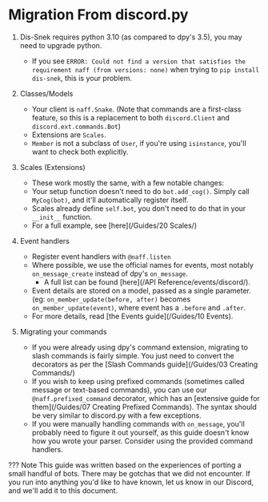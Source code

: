 # Migration From discord.py

1. Dis-Snek requires python 3.10 (as compared to dpy's 3.5), you may need to upgrade python.
     - If you see `ERROR: Could not find a version that satisfies the requirement naff (from versions: none)` when trying to `pip install dis-snek`, this is your problem.

2. Classes/Models
     - Your client is `naff.Snake`.  (Note that commands are a first-class feature, so this is a replacement to both `discord.Client` and `discord.ext.commands.Bot`)
     - Extensions are `Scales`.
     - `Member` is not a subclass of `User`, if you're using `isinstance`, you'll want to check both explicitly.

3. Scales (Extensions)
     - These work mostly the same, with a few notable changes:
     - Your setup function doesn't need to do `bot.add_cog()`.  Simply call `MyCog(bot)`, and it'll automatically register itself.
     - Scales already define `self.bot`, you don't need to do that in your `__init__` function.
     - For a full example, see [here](/Guides/20 Scales/)

4. Event handlers
     - Register event handlers with `@naff.listen`
     - Where possible, we use the official names for events, most notably `on_message_create` instead of dpy's `on_message`.
       - A full list can be found [here](/API Reference/events/discord/).
     - Event details are stored on a model, passed as a single parameter. (eg: `on_member_update(before, after)` becomes `on_member_update(event)`, where event has a `.before` and `.after`.
     - For more details, read [the Events guide](/Guides/10 Events).

5. Migrating your commands
     - If you were already using dpy's command extension, migrating to slash commands is fairly simple.  You just need to convert the decorators as per the [Slash Commands guide](/Guides/03 Creating Commands/)
     - If you wish to keep using prefixed commands (sometimes called message or text-based commands), you can use our `@naff.prefixed_command` decorator, which has an [extensive guide for them](/Guides/07 Creating Prefixed Commands). The syntax should be very similar to discord.py with a few exceptions.
     - If you were manually handling commands with `on_message`, you'll probably need to figure it out yourself, as this guide doesn't know how you wrote your parser.  Consider using the provided command handlers.

??? Note
    This guide was written based on the experiences of porting a small handful of bots.  There may be gotchas that we did not encounter.  If you run into anything you'd like to have known, let us know in our Discord, and we'll add it to this document.
